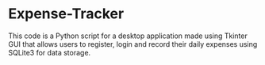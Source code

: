 # Expense-Tracker
This code is a Python script for a desktop application made using Tkinter GUI that allows users to register, login and record their daily expenses using SQLite3 for data storage.
